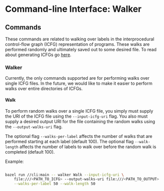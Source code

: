 # Command-line Interface: Walker

## Commands

These commands are related to walking over labels in the interprocedural
control-flow graph (ICFG) representation of programs. These walks are performed
randomly and ultimately saved out to some desired file. To read about generating
ICFGs go [here](../getgraph/README.md).

### Walker

Currently, the only commands supported are for performing walks over single
ICFG files. In the future, we would like to make it easier to perform walks over
entire directories of ICFGs.

#### Walk

To perform random walks over a single ICFG file, you simply must supply the URI
of the ICFG file using the `--input-icfg-uri` flag. You also must supply a
desired output URI for the file containing the random walks using the
`--output-walks-uri` flag.

The optional flag `--walks-per-label` affects the number of walks that are
performed starting at each label (default 100). The optional flag
`--walk-length` affects the number of labels to walk over before the random
walk is completed (default 100).

Example:

```bash

bazel run //cli:main -- walker Walk --input-icfg-uri \
    file:///<PATH_TO_ICFG> --output-walks-uri file:///<PATH_TO_OUTPUT> \
    --walks-per-label 50 --walk-length 50
```
